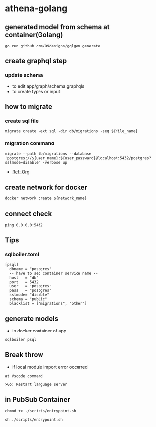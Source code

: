 # athena-golang

## generated model from schema at container(Golang)
```
go run github.com/99designs/gqlgen generate
```

## create graphql step
### update schema
- to edit app/graph/schema.graphqls
- to create types or input

## how to migrate
### create sql file
```
migrate create -ext sql -dir db/migrations -seq ${file_name}
```

### migration command
```
migrate --path db/migrations --database 'postgres://${user_name}:${user_passward}@localhost:5432/postgres?sslmode=disable' -verbose up
```
- [Ref: Org](https://github.com/golang-migrate/migrate/blob/master/database/postgres/TUTORIAL.md)


## create network for docker
```
docker network create ${network_name}
```

## connect check
```
ping 0.0.0.0:5432
```

## Tips
### sqlboiler.toml
```
[psql]
  dbname = "postgres"
  -- have to set container service name --
  host   = "db"
  port   = 5432
  user   = "postgres"
  pass   = "postgres"
  sslmode= "disable"
  schema = "public"
  blacklist = ["migrations", "other"]
```

## generate models
- in docker container of app

```
sqlboiler psql
```


## Break throw
- if local module import error occurred
```
at Vscode command

>Go: Restart language server
```


## in PubSub Container
```
chmod +x ./scripts/entrypoint.sh

sh ./scripts/entrypoint.sh
```